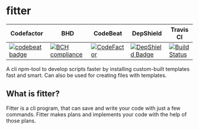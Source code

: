 # fitter

| Codefactor  | BHD | CodeBeat | DepShield | Travis CI |
| ------------- | ------------- | ------------- | ------------- | ------------- |
| [![codebeat badge](https://codebeat.co/badges/fc2949ff-a20b-4ab2-a601-019944f20df1)](https://codebeat.co/projects/github-com-mikezyeman-fitter-master)  | [![BCH compliance](https://bettercodehub.com/edge/badge/MikeZyeman/fitter?branch=master)](https://bettercodehub.com/)  | [![CodeFactor](https://www.codefactor.io/repository/github/mikezyeman/fitter/badge)](https://www.codefactor.io/repository/github/mikezyeman/fitter)  | [![DepShield Badge](https://depshield.sonatype.org/badges/MikeZyeman/fitter/depshield.svg)](https://depshield.github.io)  | [![Build Status](https://travis-ci.com/MikeZyeman/fitter.svg?branch=master)](https://travis-ci.com/MikeZyeman/fitter)  |

A cli npm-tool to develop scripts faster by installing custom-built templates fast and smart. Can also be used for creating files with templates.


## What is fitter?

Fitter is a cli program, that can save and write your code with just a few commands. Fitter makes plans and implements your code with the help of those plans.
